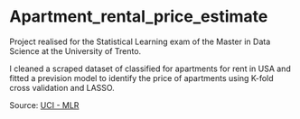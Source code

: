 # Apartment_rental_price_estimate
Project realised for the Statistical Learning exam of the Master in Data Science at the University of Trento.

I cleaned a scraped dataset of classified for apartments for rent in USA and fitted a prevision model to identify the price of apartments using K-fold cross validation and LASSO.

Source: [UCI - MLR](https://archive.ics.uci.edu/ml/datasets/Apartment+for+rent+classified) 
